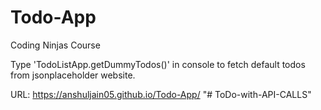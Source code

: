 # Todo-App
Coding Ninjas Course

Type 'TodoListApp.getDummyTodos()' in console to fetch default todos from jsonplaceholder website.

URL: https://anshuljain05.github.io/Todo-App/
"# ToDo-with-API-CALLS" 
